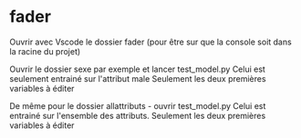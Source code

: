 # fader
Ouvrir avec Vscode le dossier fader (pour être sur que la console soit dans la racine du projet)

Ouvrir le dossier sexe par exemple et lancer test_model.py
Celui est seulement entrainé sur l'attribut male
Seulement les deux premières variables à éditer

De même pour le dossier allattributs - ouvrir test_model.py 
Celui est entrainé sur l'ensemble des attributs. 
Seulement les deux premières variables à éditer

